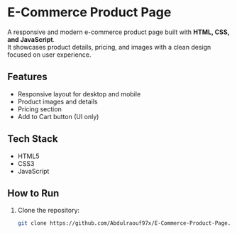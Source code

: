 # E-Commerce Product Page

A responsive and modern e-commerce product page built with **HTML, CSS, and JavaScript**.  
It showcases product details, pricing, and images with a clean design focused on user experience.

## Features
- Responsive layout for desktop and mobile
- Product images and details
- Pricing section
- Add to Cart button (UI only)

## Tech Stack
- HTML5  
- CSS3  
- JavaScript  

## How to Run
1. Clone the repository:
   ```bash
   git clone https://github.com/Abdulraouf97x/E-Commerce-Product-Page.git
